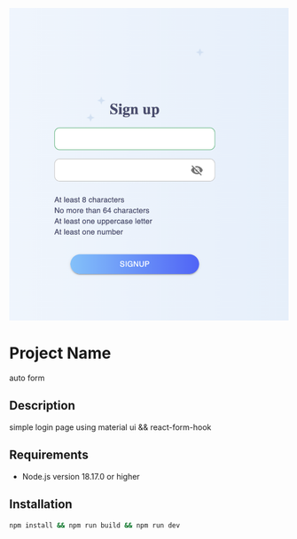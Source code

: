 ![Screenshot](public/Screenshot.png)

# Project Name
auto form

## Description
simple login page using material ui && react-form-hook 

## Requirements

- Node.js version 18.17.0 or higher

## Installation

```bash
npm install && npm run build && npm run dev
```


